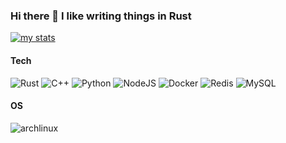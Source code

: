 ### Hi there 👋 I like writing things in Rust

<!--
**trasua/trasua** is a ✨ _special_ ✨ repository because its `README.md` (this file) appears on your GitHub profile.

Here are some ideas to get you started:

- 🔭 I’m currently working on ...
- 🌱 I’m currently learning AI
- 👯 I’m looking to collaborate on ...
- 🤔 I’m looking for help with ...
- 💬 Ask me about ...
- 📫 How to reach me: ...
- 😄 Pronouns: ...
- ⚡ Fun fact: ...
- 🤔 I don't mind working hard, just don't like working hard on things I don't like.
🌱 I like music.
📫 How to reach me: hyouka266@gmail.com

-->

[![my stats](https://github-readme-stats.vercel.app/api?username=blueyellowpink&count_private=true&show_icons=true&hide_title=true)](https://github.com/anuraghazra/github-readme-stats)

#### Tech
![Rust](http://img.shields.io/badge/-Rust-D2B48?style=flat-square&logo=Rust&logoColor=000000)
![C++](http://img.shields.io/badge/-C++-FF7F50?style=flat-square&logo=c%2B%2B&logoColor=ffc0cb)
![Python](http://img.shields.io/badge/-Python-3776AB?style=flat-square&logo=python&logoColor=ffff4a)
![NodeJS](https://img.shields.io/badge/-Nodejs-FF7D40?style=flat-square&logo=Node.js&logoColor=00d632)
![Docker](https://img.shields.io/badge/-Docker-2C2255?style=flat-square&logo=docker)
![Redis](https://img.shields.io/badge/-Redis-DC382D?style=flat-square&logo=redis&logoColor=ffffff)
![MySQL](https://img.shields.io/badge/-MySQL-5391FE?style=flat-square&logo=mysql&logoColor=ffffff)

#### OS
![archlinux](http://img.shields.io/badge/-Arch%20Linux-0078D6?style=flat-square&logo=archlinux&logoColor=ffffff)
